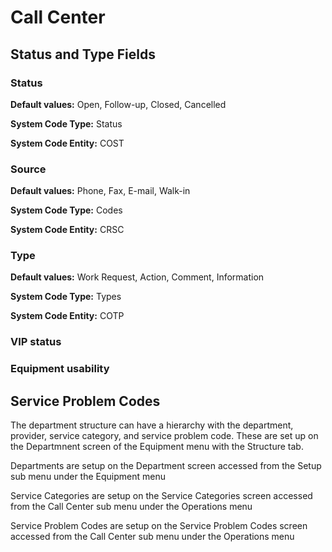 # Call Center

## Status and Type Fields

### Status

**Default values:** Open, Follow-up, Closed, Cancelled

**System Code Type:** Status

**System Code Entity:** COST

### Source

**Default values:** Phone, Fax, E-mail, Walk-in

**System Code Type:** Codes

**System Code Entity:** CRSC

### Type

**Default values:** Work Request, Action, Comment, Information

**System Code Type:** Types

**System Code Entity:** COTP

### VIP status

### Equipment usability

## Service Problem Codes

The department structure can have a hierarchy with the department, provider, service category, and service problem code. These are set up on the Departmnent screen of the Equipment menu with the Structure tab.

Departments are setup on the Department screen accessed from the Setup sub menu under the Equipment menu

Service Categories are setup on the Service Categories screen accessed from the Call Center sub menu under the Operations menu

Service Problem Codes are setup on the Service Problem Codes screen accessed from the Call Center sub menu under the Operations menu

